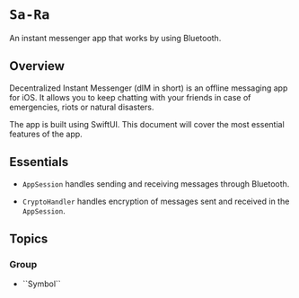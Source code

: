# ``Sa-Ra``

An instant messenger app that works by using Bluetooth. 

## Overview

Decentralized Instant Messenger (dIM in short) is an offline messaging app for iOS. It allows you to keep chatting with your friends in case of emergencies, riots or natural disasters. 

The app is built using SwiftUI. This document will cover the most essential features of the app. 

## Essentials

- ``AppSession`` handles sending and receiving messages through Bluetooth. 

- ``CryptoHandler`` handles encryption of messages sent and received in the ``AppSession``.

## Topics

### <!--@START_MENU_TOKEN@-->Group<!--@END_MENU_TOKEN@-->

- <!--@START_MENU_TOKEN@-->``Symbol``<!--@END_MENU_TOKEN@-->
